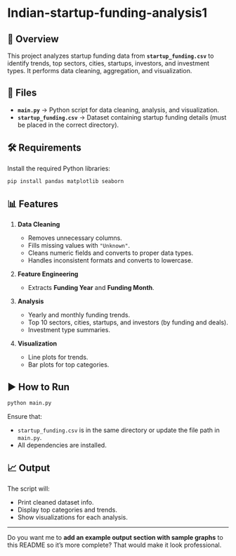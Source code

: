 # Indian-startup-funding-analysis1

## 📌 Overview

This project analyzes startup funding data from **`startup_funding.csv`** to identify trends, top sectors, cities, startups, investors, and investment types. It performs data cleaning, aggregation, and visualization.

## 📂 Files

* **`main.py`** → Python script for data cleaning, analysis, and visualization.
* **`startup_funding.csv`** → Dataset containing startup funding details (must be placed in the correct directory).

## 🛠 Requirements

Install the required Python libraries:

```bash
pip install pandas matplotlib seaborn
```

## 📊 Features

1. **Data Cleaning**

   * Removes unnecessary columns.
   * Fills missing values with `"Unknown"`.
   * Cleans numeric fields and converts to proper data types.
   * Handles inconsistent formats and converts to lowercase.

2. **Feature Engineering**

   * Extracts **Funding Year** and **Funding Month**.

3. **Analysis**

   * Yearly and monthly funding trends.
   * Top 10 sectors, cities, startups, and investors (by funding and deals).
   * Investment type summaries.

4. **Visualization**

   * Line plots for trends.
   * Bar plots for top categories.

## ▶️ How to Run

```bash
python main.py
```

Ensure that:

* `startup_funding.csv` is in the same directory or update the file path in `main.py`.
* All dependencies are installed.

## 📈 Output

The script will:

* Print cleaned dataset info.
* Display top categories and trends.
* Show visualizations for each analysis.

---

Do you want me to **add an example output section with sample graphs** to this README so it’s more complete? That would make it look professional.
